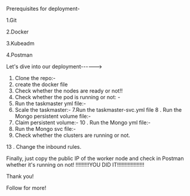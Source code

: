 Prerequisites for deployment-

1.Git

2.Docker

3.Kubeadm

4.Postman



Let's dive into our deployment------>
1. Clone the repo:-
2. create the docker file
3. Check whether the nodes are ready or not!!
4. Check whether the pod is running or not: -
5. Run the taskmaster yml file:-
6. Scale the taskmaster:-
7.Run the taskmaster-svc.yml file
8 . Run the Mongo persistent volume file:-
9. Claim persistent volume:-
10 . Run the Mongo yml file:-
11. Run the Mongo svc file:-
12. Check whether the clusters are running or not.

13 . Change the inbound rules.


Finally, just copy the public IP of the worker node and check in Postman whether it's running on not!
!!!!!!!!!YOU DID IT!!!!!!!!!!!!!!!!!!

Thank you!

Follow for more!

